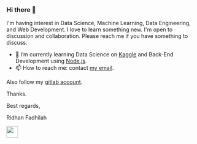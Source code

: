 ### Hi there 👋

<!--
**ridhanf/ridhanf** is a ✨ _special_ ✨ repository because its `README.md` (this file) appears on your GitHub profile.
- 🔭 I’m currently working on ...
- 👯 I’m looking to collaborate on ...
- 🤔 I’m looking for help with ...
- 💬 Ask me about ...
- 😄 Pronouns: ...
- ⚡ Fun fact: ...
<a href="https://stackoverflow.com/users/13586637/ridhan-fadhilah" target="_blank"><img src="https://cdn2.iconfinder.com/data/icons/social-icons-color/512/stackoverflow-512.png" height="30"></a> &nbsp;
-->
 

I'm having interest in Data Science, Machine Learning, Data Engineering, and Web Development. I love to learn something new. I'm open to discussion and collaboration. Please reach me if you have something to discuss.

- 🌱 I’m currently learning Data Science on [Kaggle](https://www.kaggle.com/ridhanf) and Back-End Development using [Node.js](https://github.com/ridhanf/belajar-node.js).
- 📫 How to reach me: contact [my email](ridhanfadhilah@gmail.com).

Also follow my [gitlab account](https://www.gitlab.com/ridhanf).

Thanks.

Best regards,

Ridhan Fadhilah

<a href="https://linkedin.com/in/ridhanf" target="_blank"><img src="https://image.flaticon.com/icons/png/512/174/174857.png" height="30"></a> &nbsp; 
